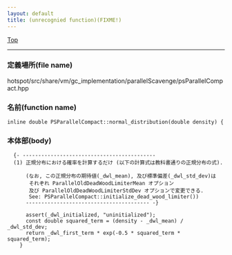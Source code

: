 ```yaml
---
layout: default
title: (unrecognied function)(FIXME!)
---
```

[Top](../index.html)

--- 
### 定義場所(file name)
hotspot/src/share/vm/gc_implementation/parallelScavenge/psParallelCompact.hpp

### 名前(function name)
```
inline double PSParallelCompact::normal_distribution(double density) {
```

### 本体部(body)
```
  {- -------------------------------------------
  (1) 正規分布における確率を計算するだけ (以下の計算式は教科書通りの正規分布の式).
  
      (なお, この正規分布の期待値(_dwl_mean), 及び標準偏差(_dwl_std_dev)は
       それぞれ ParallelOldDeadWoodLimiterMean オプション
       及び ParallelOldDeadWoodLimiterStdDev オプションで変更できる.
       See: PSParallelCompact::initialize_dead_wood_limiter())
      ---------------------------------------- -}

	  assert(_dwl_initialized, "uninitialized");
	  const double squared_term = (density - _dwl_mean) / _dwl_std_dev;
	  return _dwl_first_term * exp(-0.5 * squared_term * squared_term);
	}
	
```


